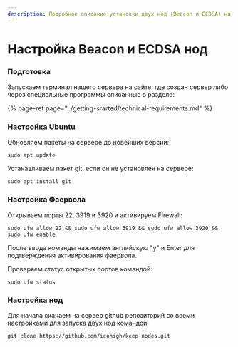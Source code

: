 ```yaml
---
description: Подробное описание установки двух нод (Beacon и ECDSA) на одном VPS сервере.
---
```


# Настройка Beacon и ECDSA нод

### Подготовка

Запускаем терминал нашего сервера на сайте, где создан сервер либо через специальные программы описанные в разделе:

{% page-ref page="../getting-srarted/technical-requirements.md" %}

### Настройка Ubuntu

Обновляем пакеты на сервере до новейших версий:

```text
sudo apt update
```

Устанавливаем пакет git, если он не установлен на сервере:

```text
sudo apt install git
```

### Настройка Фаервола

Открываем порты 22, 3919 и 3920 и активируем Firewall:

```text
sudo ufw allow 22 && sudo ufw allow 3919 && sudo ufw allow 3920 && sudo ufw enable
```

После ввода команды нажимаем английскую "y" и Enter для подтверждения активирования фаервола.

Проверяем статус открытых портов командой:

```text
sudo ufw status
```

### Настройка нод

Для начала скачаем на сервер github репозиторий со всеми настройками для запуска двух нод командой:

```text
git clone https://github.com/icohigh/keep-nodes.git
```



